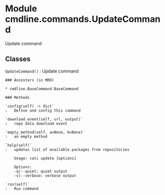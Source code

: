 Module cmdline.commands.UpdateCommand
=====================================
Update command

Classes
-------

`UpdateCommand()`
:   Update command

    ### Ancestors (in MRO)

    * cmdline.BaseCommand.BaseCommand

    ### Methods

    `config(self) ‑> dict`
    :   Define and config this command

    `download_event(self, url, output)`
    :   repo data download event

    `empty_method(self, a=None, b=None)`
    :   an empty method

    `help(self)`
    :   updates list of available packages from repositories
        
        Usage: cati update [options]
        
        Options:
        -q|--quiet: quiet output
        -v|--verbose: verbose output

    `run(self)`
    :   Run command